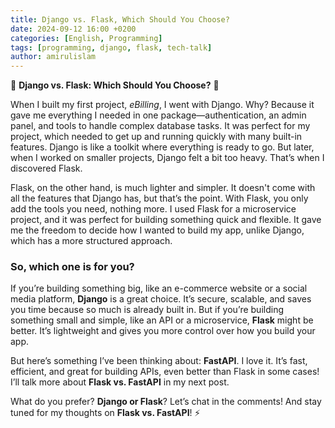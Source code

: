 ```yaml
---
title: Django vs. Flask, Which Should You Choose?
date: 2024-09-12 16:00 +0200
categories: [English, Programming]
tags: [programming, django, flask, tech-talk]
author: amirulislam
---
```


🚀 **Django vs. Flask: Which Should You Choose?** 🤔

When I built my first project, *eBilling*, I went with Django. Why? Because it gave me everything I needed in one package—authentication, an admin panel, and tools to handle complex database tasks. It was perfect for my project, which needed to get up and running quickly with many built-in features. Django is like a toolkit where everything is ready to go. But later, when I worked on smaller projects, Django felt a bit too heavy. That’s when I discovered Flask.

Flask, on the other hand, is much lighter and simpler. It doesn't come with all the features that Django has, but that’s the point. With Flask, you only add the tools you need, nothing more. I used Flask for a microservice project, and it was perfect for building something quick and flexible. It gave me the freedom to decide how I wanted to build my app, unlike Django, which has a more structured approach.

### So, which one is for you?

If you’re building something big, like an e-commerce website or a social media platform, **Django** is a great choice. It’s secure, scalable, and saves you time because so much is already built in. But if you’re building something small and simple, like an API or a microservice, **Flask** might be better. It’s lightweight and gives you more control over how you build your app.

But here’s something I’ve been thinking about: **FastAPI**. I love it. It’s fast, efficient, and great for building APIs, even better than Flask in some cases! I’ll talk more about **Flask vs. FastAPI** in my next post.

What do you prefer? **Django or Flask**? Let’s chat in the comments! And stay tuned for my thoughts on **Flask vs. FastAPI**! ⚡️
